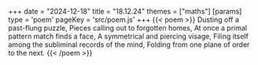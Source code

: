+++
date = "2024-12-18"
title = "18.12.24"
themes = ["maths"]
[params]
  type = 'poem'
  pageKey = 'src/poem.js'
+++
{{< poem >}}
Dusting off a past-flung puzzle,
Pieces calling out to forgotten homes,
At once a primal pattern match finds a face,
A symmetrical and piercing visage,
Filing itself among the subliminal records of the mind,
Folding from one plane of order to the next.
{{< /poem >}}